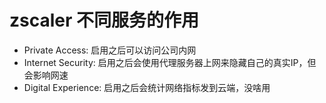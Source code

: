 # zscaler 不同服务的作用

- Private Access: 启用之后可以访问公司内网
- Internet Security: 启用之后会使用代理服务器上网来隐藏自己的真实IP，但会影响网速
- Digital Experience: 启用之后会统计网络指标发到云端，没啥用
